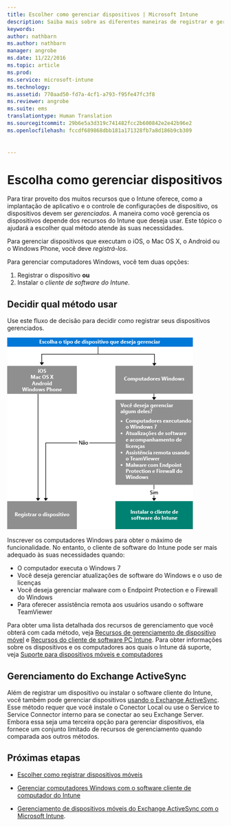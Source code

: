 ```yaml
---
title: Escolher como gerenciar dispositivos | Microsoft Intune
description: Saiba mais sobre as diferentes maneiras de registrar e gerenciar dispositivos.
keywords: 
author: nathbarn
ms.author: nathbarn
manager: angrobe
ms.date: 11/22/2016
ms.topic: article
ms.prod: 
ms.service: microsoft-intune
ms.technology: 
ms.assetid: 770aad50-fd7a-4cf1-a793-f95fe47fc3f8
ms.reviewer: angrobe
ms.suite: ems
translationtype: Human Translation
ms.sourcegitcommit: 29b6e5a3d319c741482fcc2b600842e2e42b96e2
ms.openlocfilehash: fccdf689868dbb181a171328fb7a8d186b9cb309


---
```


# <a name="choose-how-to-manage-devices"></a>Escolha como gerenciar dispositivos

Para tirar proveito dos muitos recursos que o Intune oferece, como a implantação de aplicativo e o controle de configurações de dispositivo, os dispositivos devem ser *gerenciados*. A maneira como você gerencia os dispositivos depende dos recursos do Intune que deseja usar.
Este tópico o ajudará a escolher qual método atende às suas necessidades.

Para gerenciar dispositivos que executam o iOS, o Mac OS X, o Android ou o Windows Phone, você deve *registrá-los*.

Para gerenciar computadores Windows, você tem duas opções:

1. Registrar o dispositivo **ou**
2. Instalar o *cliente de software do Intune*.

## <a name="decide-which-method-to-use"></a>Decidir qual método usar
Use este fluxo de decisão para decidir como registrar seus dispositivos gerenciados.

![Fluxo de decisão para registrar seus dispositivos gerenciados.](./media/choose-manage-method.png)

Inscrever os computadores Windows para obter o máximo de funcionalidade. No entanto, o cliente de software do Intune pode ser mais adequado às suas necessidades quando:

- O computador executa o Windows 7
- Você deseja gerenciar atualizações de software do Windows e o uso de licenças
- Você deseja gerenciar malware com o Endpoint Protection e o Firewall do Windows
- Para oferecer assistência remota aos usuários usando o software TeamViewer


Para obter uma lista detalhada dos recursos de gerenciamento que você obterá com cada método, veja [Recursos de gerenciamento de dispositivo móvel](mobile-device-management-capabilities-in-microsoft-intune.md) e [Recursos do cliente de software PC Intune](windows-pc-management-capabilities-in-microsoft-intune.md).
Para obter informações sobre os dispositivos e os computadores aos quais o Intune dá suporte, veja [Suporte para dispositivos móveis e computadores](/intune/get-started/supported-mobile-devices-and-computers)


## <a name="exchange-activesync-management"></a>Gerenciamento do Exchange ActiveSync
Além de registrar um dispositivo ou instalar o software cliente do Intune, você também pode gerenciar dispositivos [usando o Exchange ActiveSync](/intune/deploy-use/mobile-device-management-with-exchange-activesync-and-microsoft-intune). Esse método requer que você instale o Conector Local ou use o Service to Service Connector interno para se conectar ao seu Exchange Server.
Embora essa seja uma terceira opção para gerenciar dispositivos, ela fornece um conjunto limitado de recursos de gerenciamento quando comparada aos outros métodos.


## <a name="next-steps"></a>Próximas etapas

- [Escolher como registrar dispositivos móveis](/intune/get-started/choose-how-to-enroll-devices1)
- [Gerenciar computadores Windows com o software cliente de computador do Intune](/intune/deploy-use/manage-windows-pcs-with-microsoft-intune)



- [Gerenciamento de dispositivos móveis do Exchange ActiveSync com o Microsoft Intune](/intune/deploy-use/mobile-device-management-with-exchange-activesync-and-microsoft-intune).



<!--HONumber=Nov16_HO4-->


